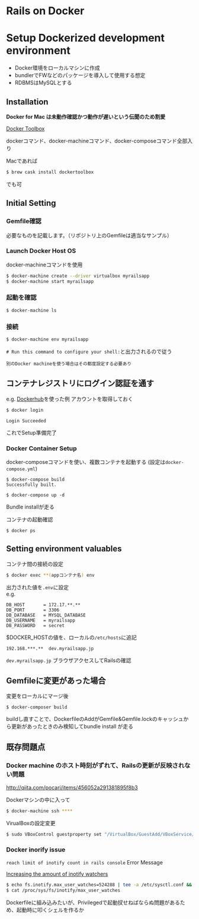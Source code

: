# Rails on Docker

# Setup Dockerized development environment
- Docker環境をローカルマシンに作成
- bundlerでFWなどのパッケージを導入して使用する想定
- RDBMSはMySQLとする

## Installation

**Docker for Mac は未動作確認かつ動作が遅いという伝聞のため割愛**


[Docker Toolbox](https://www.docker.com/products/docker-toolbox)

dockerコマンド、docker-machineコマンド、docker-composeコマンド全部入り

Macであれば
```bash
$ brew cask install dockertoolbox
```
でも可

## Initial Setting

### Gemfile確認
必要なものを記載します。（リポジトリ上のGemfileは適当なサンプル）

### Launch Docker Host OS
docker-machineコマンドを使用
```bash
$ docker-machine create --driver virtualbox myrailsapp
$ docker-machine start myrailsapp
```
### 起動を確認
```bash
$ docker-machine ls
```
### 接続
```bash
$ docker-machine env myrailsapp
```
`# Run this command to configure your shell:`と出力されるので従う

    別のDocker machineを使う場合はその都度設定する必要あり

## コンテナレジストリにログイン認証を通す
e.g. [Dockerhub](https://hub.docker.com/)を使った例
     アカウントを取得しておく
```bash
$ docker login
```
`Login Succeeded`

これでSetup準備完了


### Docker Container Setup
docker-composeコマンドを使い、複数コンテナを起動する
(設定は`docker-compose.yml`)
```
$ docker-compose build
Successfully built.

$ docker-compose up -d
```
Bundle installが走る

コンテナの起動確認
```
$ docker ps
```

## Setting environment valuables
コンテナ間の接続の設定
```bash
$ docker exec **(appコンテナ名) env
```

出力された値を`.env`に設定  
e.g.
```
DB_HOST       = 172.17.**.**
DB_PORT       = 3306
DB_DATABASE   = MYSQL_DATABASE
DB_USERNAME   = myrailsapp
DB_PASSWORD   = secret
```

$DOCKER_HOSTの値を、ローカルの`/etc/hosts`に追記  
```
192.168.***.**  dev.myrailsapp.jp
```

`dev.myrailsapp.jp` ブラウザアクセスしてRailsの確認

## Gemfileに変更があった場合
変更をローカルにマージ後

```
$ docker-composer build
```
buildし直すことで、DockerfileのAddがGemfile&Gemfile.lockのキャッシュから更新があったときのみ検知してbundle install が走る


## 既存問題点

###  Docker machine のホスト時刻がずれて、Railsの更新が反映されない問題

http://qiita.com/pocari/items/456052a291381895f8b3

Dockerマシンの中に入って
```bash
$ docker-machine ssh ****
```

VirualBoxの設定変更
```bash
$ sudo VBoxControl guestproperty set "/VirtualBox/GuestAdd/VBoxService/--timesync-set-threshold" 5000
```



###  Docker inorify issue

 `reach limit of inotify count in rails console` Error Message

[Increasing the amount of inotify watchers](https://github.com/guard/listen/wiki/Increasing-the-amount-of-inotify-watchers)

```bash
$ echo fs.inotify.max_user_watches=524288 | tee -a /etc/sysctl.conf && sysctl -p
$ cat /proc/sys/fs/inotify/max_user_watches
```
Dockerfileに組み込みたいが、Privilegedで起動扠せねばならぬ問題があるため、起動時に叩くシェルを作るか
